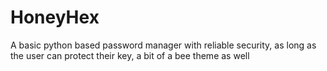 # HoneyHex
A basic python based password manager with reliable security, as long as the user can protect their key, a bit of a bee theme as well
